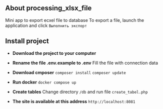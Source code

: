 ## About processing_xlsx_file

Mini app to export ecxel file to database
To export a file, launch the application and click `Выполнить экспорт`
## Install project

- **Download the project to your computer**

- **Rename the file .env.example to .env**
  Fill the file with connection data

- **Download cmposer**
  `composer install`
  `composer update`

- **Run docker**
  `docker compose up`

- **Create tables**
  Change directory `/db` and run file `create_tabel.php`
  
- **The site is available at this address**
  `http://localhost:8081`
